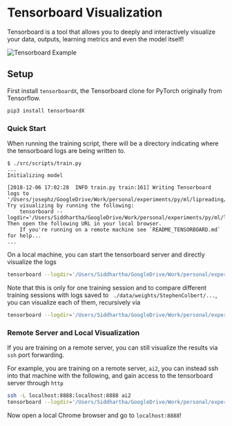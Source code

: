 # Tensorboard Visualization

Tensorboard is a tool that allows you to deeply and interactively visualize your data, outputs, learning metrics and even 
the model itself! 

![Tensorboard Example](https://github.com/lanpa/tensorboardX/raw/master/screenshots/Demo.gif)

## Setup 

First install `tensorboardX`, the Tensorboard clone for PyTorch originally from Tensorflow.

```bash
pip3 install tensorboardX
```

### Quick Start

When running the training script, there will be a directory indicating where the tensorboard logs are being written to.

```text
$ ./src/scripts/train.py
...
Initializing model

[2018-12-06 17:02:28  INFO train.py train:161] Writing Tensorboard logs to '/Users/josephz/GoogleDrive/Work/personal/experiments/py/ml/lipreading/LipReading/data/weights/StephenColbert/2'
Try visualizing by running the following:
	tensorboard --logdir='/Users/Siddhartha/GoogleDrive/Work/personal/experiments/py/ml/lipreading/LipReading/data/weights/StephenColbert/2
Then open the following URL in your local browser. 
	If you're running on a remote machine see `README_TENSORBOARD.md` for help...
...
```

On a local machine, you can start the tensorboard server and directly visualize the logs 

```bash
tensorboard --logdir='/Users/Siddhartha/GoogleDrive/Work/personal/experiments/py/ml/lipreading/LipReading/data/weights/StephenColbert/2
``` 

Note that this is only for one training session and to compare different training sessions with logs saved to `
./data/weights/StephenColbert/...`, you can visualize each of them, recursively via

```bash
tensorboard --logdir='/Users/Siddhartha/GoogleDrive/Work/personal/experiments/py/ml/lipreading/LipReading/data/weights/StephenColbert
```

### Remote Server and Local Visualization

If you are training on a remote server, you can still visualize the results via `ssh` port forwarding.

For example, you are training on a remote server, `ai2`, you can instead ssh into that machine with the following, and 
gain access to the tensorboard server through `http`

```bash
ssh -L localhost:8888:localhost:8888 ai2
tensorboard --logdir='/Users/Siddhartha/GoogleDrive/Work/personal/experiments/py/ml/lipreading/LipReading/data/weights/StephenColbert --port=8888
```

Now open a local Chrome browser and go to `localhost:8888`!
 